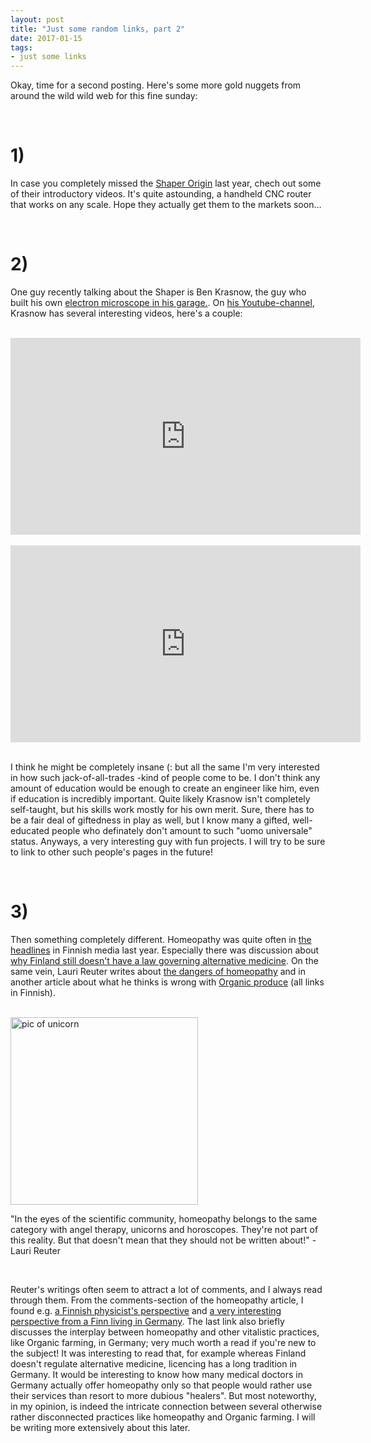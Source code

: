 ```yaml
---
layout: post
title: "Just some random links, part 2"
date: 2017-01-15
tags:
- just some links
---
```


<p>Okay, time for a second posting. Here's some more gold nuggets from around the wild wild web for this fine sunday:</p>
<br>
<div class="numbering"><h1>1)</h1></div><p>In case you completely missed the <a href="https://shapertools.com/">Shaper Origin</a> last year, chech out some of their introductory videos. It's quite astounding, a handheld CNC router that works on any scale. Hope they actually get them to the markets soon...</p>
<br>
<h1 class="numbering">2)</h1><p>One guy recently talking about the Shaper is Ben Krasnow, the guy who built his own <a href="https://www.youtube.com/watch?v=GuCdsyCWmt8">electron microscope in his garage.</a>. On <a href="https://www.youtube.com/user/bkraz333/videos?sort=p&flow=grid&view=0">his Youtube-channel</a>, Krasnow has several interesting videos, here's a couple:</p>
<br>
<div style="margin: 0px auto; text-align: center;">
<iframe width="560" height="315" src="https://www.youtube-nocookie.com/embed/9Z0SsAyHKzc" frameborder="0" allowfullscreen></iframe>
</div>
<br>
<div style="margin: 0px auto; text-align: center;">
<iframe width="560" height="315" src="https://www.youtube-nocookie.com/embed/lfmrvxB154w" frameborder="0" allowfullscreen></iframe>
</div>
<br>
<p>I think he might be completely insane (: but all the same I'm very interested in how such jack-of-all-trades -kind of people come to be. I don't think any amount of education would be enough to create an engineer like him, even if education is incredibly important. Quite likely Krasnow isn't completely self-taught, but his skills work mostly for his own merit. Sure, there has to be a fair deal of giftedness in play as well, but I know many a gifted, well-educated people who definately don't amount to such "uomo universale" status. Anyways, a very interesting guy with fun projects. I will try to be sure to link to other such people's pages in the future!</p>
<br>
<h1>3)</h1><p> Then something completely different. Homeopathy was quite often in <a href="http://yle.fi/uutiset/3-9339602">the headlines</a> in Finnish media last year. Especially there was discussion about <a href="http://yle.fi/uutiset/3-8635004">why Finland still doesn't have a law governing alternative medicine</a>. On the same vein, Lauri Reuter writes about <a href="http://yle.fi/aihe/artikkeli/2016/12/30/nakokulma-google-uskoo-homeopatiaan-ja-se-vaarallista">the dangers of homeopathy</a> and in another article about what he thinks is wrong with <a href="http://yle.fi/aihe/artikkeli/2016/07/15/luomu-taytyy-korjata">Organic produce</a> (all links in Finnish).</p>
<br>
<img class="centered" src="https://www.dropbox.com/s/tlf6thq27rknn3b/Scan-170115-0001a.jpg?raw=1" width="300" alt="pic of unicorn">
<div class="quote">
<p>"In the eyes of the scientific community, homeopathy belongs to the same category with angel therapy, unicorns and horoscopes. They're not part of this reality. But that doesn't mean that they should not be written about!" -Lauri Reuter</p>
</div>
<br>
<p>Reuter's writings often seem to attract a lot of comments, and I always read through them. From the comments-section of the homeopathy article, I found e.g. <a href="http://users.jyu.fi/~merikosk/fysiikka_vs_home.html">a Finnish physicist's perspective</a> and <a href="http://www.tervettaskeptisyytta.net/vieraskirjoitus-argumentum-ad-germania/">a very interesting perspective from a Finn living in Germany</a>. The last link also briefly discusses the interplay between homeopathy and other vitalistic practices, like Organic farming, in Germany; very much worth a read if you're new to the subject! It was interesting to read that, for example whereas Finland doesn't regulate alternative medicine, licencing has a long tradition in Germany. It would be interesting to know how many medical doctors in Germany actually offer homeopathy only so that people would rather use their services than resort to more dubious "healers". But most noteworthy, in my opinion, is indeed the intricate connection between several otherwise rather disconnected practices like homeopathy and Organic farming. I will be writing more extensively about this later.</p>
